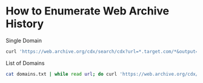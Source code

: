 # How to Enumerate Web Archive History

Single Domain
```bash
curl 'https://web.archive.org/cdx/search/cdx?url=*.target.com/*&output=text&fl=original&collapse=urlkey' > wayback.txt
```

List of Domains
```bash
cat domains.txt | while read url; do curl 'https://web.archive.org/cdx/search/cdx?url=*.$url/*&output=text&fl=original&collapse=urlkey' > wayback.txt; done
```
